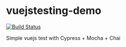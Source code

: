 # vuejstesting-demo

[![Build Status](https://travis-ci.org/kaiser185/vuejstesting-demo.svg?branch=master)](https://travis-ci.org/kaiser185/vuejstesting-demo)

Simple vuejs test with Cypress + Mocha + Chai
